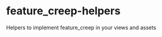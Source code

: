 feature_creep-helpers
=====================

Helpers to implement feature_creep in your views and assets